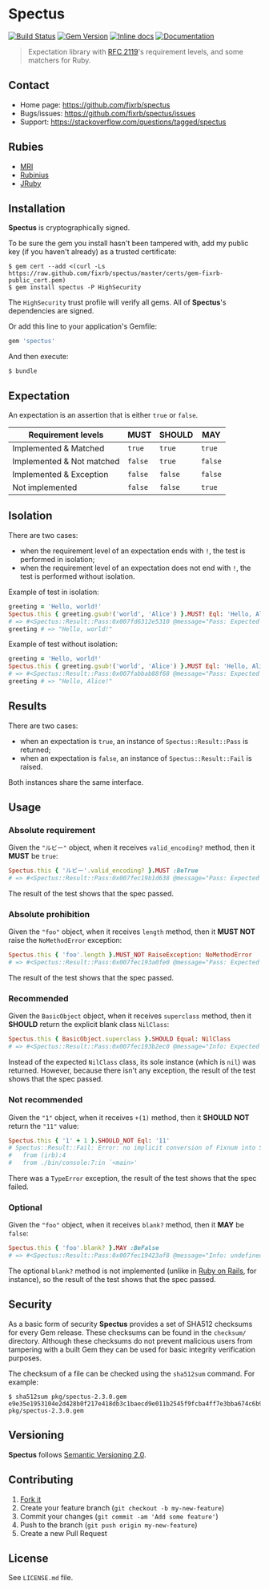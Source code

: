 # Spectus

[![Build Status](https://travis-ci.org/fixrb/spectus.svg?branch=master)][travis]
[![Gem Version](https://badge.fury.io/rb/spectus.svg)][gem]
[![Inline docs](http://inch-ci.org/github/fixrb/spectus.svg?branch=master)][inchpages]
[![Documentation](http://img.shields.io/:yard-docs-38c800.svg)][rubydoc]

> Expectation library with [RFC 2119](https://www.ietf.org/rfc/rfc2119.txt)'s requirement levels, and some matchers for Ruby.

## Contact

* Home page: https://github.com/fixrb/spectus
* Bugs/issues: https://github.com/fixrb/spectus/issues
* Support: https://stackoverflow.com/questions/tagged/spectus

## Rubies

* [MRI](https://www.ruby-lang.org/)
* [Rubinius](http://rubini.us/)
* [JRuby](http://jruby.org/)

## Installation

__Spectus__ is cryptographically signed.

To be sure the gem you install hasn't been tampered with, add my public key (if you haven't already) as a trusted certificate:

    $ gem cert --add <(curl -Ls https://raw.github.com/fixrb/spectus/master/certs/gem-fixrb-public_cert.pem)
    $ gem install spectus -P HighSecurity

The `HighSecurity` trust profile will verify all gems.  All of __Spectus__'s dependencies are signed.

Or add this line to your application's Gemfile:

```ruby
gem 'spectus'
```

And then execute:

    $ bundle

## Expectation

An expectation is an assertion that is either `true` or `false`.

| Requirement levels        | **MUST** | **SHOULD** | **MAY** |
| ------------------------- | -------- | ---------- | ------- |
| Implemented & Matched     | `true`   | `true`     | `true`  |
| Implemented & Not matched | `false`  | `true`     | `false` |
| Implemented & Exception   | `false`  | `false`    | `false` |
| Not implemented           | `false`  | `false`    | `true`  |

## Isolation

There are two cases:

* when the requirement level of an expectation ends with `!`, the test is performed in isolation;
* when the requirement level of an expectation does not end with `!`, the test is performed without isolation.

Example of test in isolation:

```ruby
greeting = 'Hello, world!'
Spectus.this { greeting.gsub!('world', 'Alice') }.MUST! Eql: 'Hello, Alice!'
# => #<Spectus::Result::Pass:0x007fd6312e5310 @message="Pass: Expected \"Hello, Alice!\" to eql \"Hello, Alice!\".", @subject=#<Proc:0x007fd6312e6238@(irb):2>, @challenge=#<Defi::Challenge:0x007fd6312e59c8 @method=:call, @args=[]>, @actual="Hello, Alice!", @expected={:Eql=>"Hello, Alice!"}, @got=true, @error=nil, @level=:High, @negate=false, @valid=true>
greeting # => "Hello, world!"
```

Example of test without isolation:

```ruby
greeting = 'Hello, world!'
Spectus.this { greeting.gsub!('world', 'Alice') }.MUST Eql: 'Hello, Alice!'
# => #<Spectus::Result::Pass:0x007fabbab88f68 @message="Pass: Expected \"Hello, Alice!\" to eql \"Hello, Alice!\".", @subject=#<Proc:0x007fabbab895a8@(irb):2>, @challenge=#<Defi::Challenge:0x007fabbab89530 @method=:call, @args=[]>, @actual="Hello, Alice!", @expected={:Eql=>"Hello, Alice!"}, @got=true, @error=nil, @level=:High, @negate=false, @valid=true>
greeting # => "Hello, Alice!"
```

## Results

There are two cases:

* when an expectation is `true`, an instance of `Spectus::Result::Pass` is returned;
* when an expectation is `false`, an instance of `Spectus::Result::Fail` is raised.

Both instances share the same interface.

## Usage

### Absolute requirement

Given the `"ルビー"` object, when it receives `valid_encoding?` method, then it **MUST** be `true`:

```ruby
Spectus.this { 'ルビー'.valid_encoding? }.MUST :BeTrue
# => #<Spectus::Result::Pass:0x007fec19b1d638 @message="Pass: Expected true to be true.", @subject=#<Proc:0x007fec19b1e470@(irb):1>, @challenge=#<Spectus::Challenge:0x007fec19b1e3a8 @method=:call, @args=[]>, @actual=true, @expected=:BeTrue, @got=true, @error=nil, @level=:High, @negate=false, @valid=true>
```

The result of the test shows that the spec passed.

### Absolute prohibition

Given the `"foo"` object, when it receives `length` method, then it **MUST NOT** raise the `NoMethodError` exception:

```ruby
Spectus.this { 'foo'.length }.MUST_NOT RaiseException: NoMethodError
# => #<Spectus::Result::Pass:0x007fec193a0fe0 @message="Pass: Expected 3 not to raise exception NoMethodError.", @subject=#<Proc:0x007fec193a1a08@(irb):2>, @challenge=#<Spectus::Challenge:0x007fec193a19b8 @method=:call, @args=[]>, @actual=3, @expected={:RaiseException=>NoMethodError}, @got=true, @error=nil, @level=:High, @negate=true, @valid=true>
```

The result of the test shows that the spec passed.

### Recommended

Given the `BasicObject` object, when it receives `superclass` method, then it **SHOULD** return the explicit blank class `NilClass`:

```ruby
Spectus.this { BasicObject.superclass }.SHOULD Equal: NilClass
# => #<Spectus::Result::Pass:0x007fec193b2ec0 @message="Info: Expected nil to equal NilClass.", @subject=#<Proc:0x007fec193b37f8@(irb):3>, @challenge=#<Spectus::Challenge:0x007fec193b37a8 @method=:call, @args=[]>, @actual=nil, @expected={:Equal=>NilClass}, @got=false, @error=nil, @level=:Medium, @negate=false, @valid=false>
```

Instead of the expected `NilClass` class, its sole instance (which is `nil`) was returned.
However, because there isn't any exception, the result of the test shows that the spec passed.

### Not recommended

Given the `"1"` object, when it receives `+(1)` method, then it **SHOULD NOT** return the `"11"` value:

```ruby
Spectus.this { '1' + 1 }.SHOULD_NOT Eql: '11'
# Spectus::Result::Fail: Error: no implicit conversion of Fixnum into String (TypeError).
# 	from (irb):4
# 	from ./bin/console:7:in `<main>'
```

There was a `TypeError` exception, the result of the test shows that the spec failed.

### Optional

Given the `"foo"` object, when it receives `blank?` method, then it **MAY** be `false`:

```ruby
Spectus.this { 'foo'.blank? }.MAY :BeFalse
# => #<Spectus::Result::Pass:0x007fec19423af8 @message="Info: undefined method `blank?' for \"foo\":String (NoMethodError).", @subject=#<Proc:0x007fec193f0270@(irb):5>, @challenge=#<Spectus::Challenge:0x007fec193f0220 @method=:call, @args=[]>, @actual=nil, @expected=:BeFalse, @got=nil, @error=#<NoMethodError: undefined method `blank?' for "foo":String>, @level=:Low, @negate=false, @valid=false>
```

The optional `blank?` method is not implemented (unlike in [Ruby on Rails](http://api.rubyonrails.org/classes/Object.html#method-i-blank-3F), for instance), so the result of the test shows that the spec passed.

## Security

As a basic form of security __Spectus__ provides a set of SHA512 checksums for
every Gem release.  These checksums can be found in the `checksum/` directory.
Although these checksums do not prevent malicious users from tampering with a
built Gem they can be used for basic integrity verification purposes.

The checksum of a file can be checked using the `sha512sum` command.  For
example:

    $ sha512sum pkg/spectus-2.3.0.gem
    e9e35e1953104e2d428b0f217e418db3c1baecd9e011b2545f9fcba4ff7e3bba674c6b928b3d8db842a139cd7cc9806d77ebdc7f710ece4f2aecb343703e2451  pkg/spectus-2.3.0.gem

## Versioning

__Spectus__ follows [Semantic Versioning 2.0](http://semver.org/).

## Contributing

1. [Fork it](https://github.com/fixrb/spectus/fork)
2. Create your feature branch (`git checkout -b my-new-feature`)
3. Commit your changes (`git commit -am 'Add some feature'`)
4. Push to the branch (`git push origin my-new-feature`)
5. Create a new Pull Request

## License

See `LICENSE.md` file.

[gem]: https://rubygems.org/gems/spectus
[travis]: https://travis-ci.org/fixrb/spectus
[inchpages]: http://inch-ci.org/github/fixrb/spectus/
[rubydoc]: http://rubydoc.info/gems/spectus/frames
